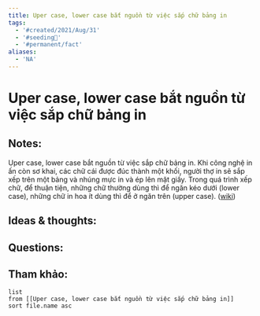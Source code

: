 ```yaml
---
title: Uper case, lower case bắt nguồn từ việc sắp chữ bảng in
tags:
  - '#created/2021/Aug/31'
  - '#seeding🌱'
  - '#permanent/fact'
aliases:
  - 'NA'
---
```

# Uper case, lower case bắt nguồn từ việc sắp chữ bảng in

## Notes:
Uper case, lower case bắt nguồn từ việc sắp chữ bảng in. Khi công nghệ in ấn còn sơ khai, các chữ cái được đúc thành một khối, người thợ in sẽ sắp xếp trên một bảng và nhúng mực in và ép lên mặt giấy. Trong quá trình xếp chữ, để thuận tiện, những chữ thường dùng thì để ngăn kéo dưới (lower case), những chữ in hoa ít dùng thì để ở ngăn trên (upper case). ([wiki](https://vi.wikipedia.org/wiki/Ph%C3%B4ng_ch%E1%BB%AF))

## Ideas & thoughts:

## Questions:


## Tham khảo:
```dataview
list
from [[Uper case, lower case bắt nguồn từ việc sắp chữ bảng in]]
sort file.name asc
```